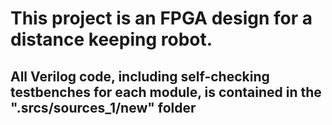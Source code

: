 # This project is an FPGA design for a distance keeping robot.
## All Verilog code, including self-checking testbenches for each module, is contained in the ".srcs/sources_1/new" folder
